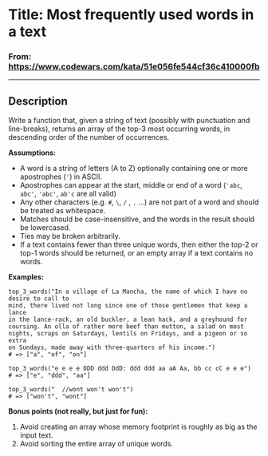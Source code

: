 # Title: Most frequently used words in a text

### From: https://www.codewars.com/kata/51e056fe544cf36c410000fb

***

## Description

Write a function that, given a string of text (possibly with punctuation and line-breaks), returns an array of the top-3 most occurring words, in descending order of the number of occurrences.

**Assumptions:**

- A word is a string of letters (A to Z) optionally containing one or more apostrophes (`'`) in ASCII.
- Apostrophes can appear at the start, middle or end of a word (`'abc`, `abc'`, `'abc'`, `ab'c` are all valid)
- Any other characters (e.g. `#`, `\`, `/` , `.` ...) are not part of a word and should be treated as whitespace.
- Matches should be case-insensitive, and the words in the result should be lowercased.
- Ties may be broken arbitrarily.
- If a text contains fewer than three unique words, then either the top-2 or top-1 words should be returned, or an empty array if a text contains no words.

**Examples:**

    top_3_words("In a village of La Mancha, the name of which I have no desire to call to
    mind, there lived not long since one of those gentlemen that keep a lance
    in the lance-rack, an old buckler, a lean hack, and a greyhound for
    coursing. An olla of rather more beef than mutton, a salad on most
    nights, scraps on Saturdays, lentils on Fridays, and a pigeon or so extra
    on Sundays, made away with three-quarters of his income.")
    # => ["a", "of", "on"]

    top_3_words("e e e e DDD ddd DdD: ddd ddd aa aA Aa, bb cc cC e e e")
    # => ["e", "ddd", "aa"]

    top_3_words("  //wont won't won't")
    # => ["won't", "wont"]

**Bonus points (not really, but just for fun):**
1. Avoid creating an array whose memory footprint is roughly as big as the input text.
2. Avoid sorting the entire array of unique words.